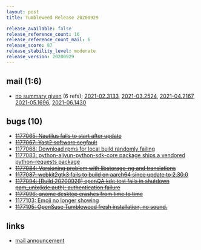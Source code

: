 ```yaml
---
layout: post
title: Tumbleweed Release 20200929

release_available: false
release_reference_count: 16
release_reference_count_mail: 6
release_score: 87
release_stability_level: moderate
release_version: 20200929
---
```


## mail (1:6)

- [no summary given](https://lists.opensuse.org/archives/list/factory@lists.opensuse.org/thread/KZFQEOHGJL33IQAUID2HO4B24JZBCNFK) (6 refs); [2021-02.3133](https://lists.opensuse.org/archives/list/factory@lists.opensuse.org/thread/KZFQEOHGJL33IQAUID2HO4B24JZBCNFK), [2021-03.2524](https://lists.opensuse.org/archives/list/factory@lists.opensuse.org/thread/KZFQEOHGJL33IQAUID2HO4B24JZBCNFK), [2021-04.2167](https://lists.opensuse.org/archives/list/factory@lists.opensuse.org/thread/KZFQEOHGJL33IQAUID2HO4B24JZBCNFK), [2021-05.1696](https://lists.opensuse.org/archives/list/factory@lists.opensuse.org/thread/KZFQEOHGJL33IQAUID2HO4B24JZBCNFK), [2021-06.1430](https://lists.opensuse.org/archives/list/factory@lists.opensuse.org/thread/KZFQEOHGJL33IQAUID2HO4B24JZBCNFK)

## bugs (10)

<!--more-->

- ~~[1177065: Nautilus fails to start after update](https://bugzilla.opensuse.org/show_bug.cgi?id=1177065)~~
- ~~[1177067: Yast2 software segfault](https://bugzilla.opensuse.org/show_bug.cgi?id=1177067)~~
- [1177068: Download rpms for local build randomly failing](https://bugzilla.opensuse.org/show_bug.cgi?id=1177068)
- [1177083: python-aliyun-python-sdk-core package ships a vendored python-requests package](https://bugzilla.opensuse.org/show_bug.cgi?id=1177083)
- ~~[1177084: Versioning problem with libstorage-ng and translations](https://bugzilla.opensuse.org/show_bug.cgi?id=1177084)~~
- ~~[1177087: webkit2gtk3 fails to build on aarch64 since update to 2.30.0](https://bugzilla.opensuse.org/show_bug.cgi?id=1177087)~~
- ~~[1177094: \[Build 20200928\] openQA kde test fails in shutdown pam_unix(kde:auth): authentication failure](https://bugzilla.opensuse.org/show_bug.cgi?id=1177094)~~
- ~~[1177096: gnome desktop crashes from time to time](https://bugzilla.opensuse.org/show_bug.cgi?id=1177096)~~
- [1177103: Emoji no longer showing](https://bugzilla.opensuse.org/show_bug.cgi?id=1177103)
- ~~[1177105: OpenSuse Tumbleweed fresh installation, no sound.](https://bugzilla.opensuse.org/show_bug.cgi?id=1177105)~~



## links

- [mail announcement](https://lists.opensuse.org/archives/list/factory@lists.opensuse.org/thread/KZFQEOHGJL33IQAUID2HO4B24JZBCNFK)
